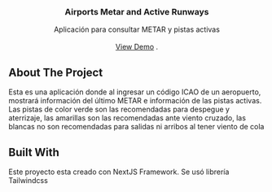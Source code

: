 <br/>
<p align="center">
  <h3 align="center">Airports Metar and Active Runways</h3>

  <p align="center">
    Aplicación para consultar METAR y pistas activas
    <br/>
    <br/>
    <a href="https://airports-metar-ql0unxod0-christ998.vercel.app/">View Demo</a>
    .
  </p>
</p>



## About The Project


Esta es una aplicación donde al ingresar un código ICAO de un aeropuerto, mostrará información del último METAR e información de las pistas activas. Las pistas de color verde son las recomendadas para despegue y aterrizaje, las amarillas son las recomendadas ante viento cruzado, las blancas no son recomendadas para salidas ni arribos al tener viento de cola

## Built With

Este proyecto esta creado con NextJS Framework. Se usó librería Tailwindcss